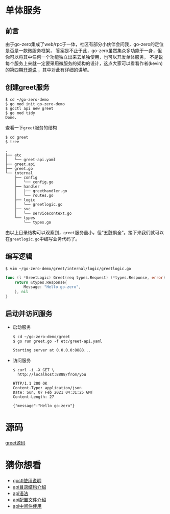 # 单体服务

## 前言
由于go-zero集成了web/rpc于一体，社区有部分小伙伴会问我，go-zero的定位是否是一款微服务框架，
答案是不止于此，go-zero虽然集众多功能于一身，但你可以将其中任何一个功能独立出来去单独使用，也可以开发单体服务，
不是说每个服务上来就一定要采用微服务的架构的设计，这点大家可以看看作者(kevin)的第四期[开源说](https://www.bilibili.com/video/BV1Jy4y127Xu) ，其中对此有详细的讲解。

## 创建greet服务
```shell
$ cd ~/go-zero-demo
$ go mod init go-zero-demo
$ goctl api new greet
$ go mod tidy
Done.
```

查看一下`greet`服务的结构
```shell
$ cd greet
$ tree
```
```text
.
├── etc
│   └── greet-api.yaml
├── greet.api
├── greet.go
└── internal
    ├── config
    │   └── config.go
    ├── handler
    │   ├── greethandler.go
    │   └── routes.go
    ├── logic
    │   └── greetlogic.go
    ├── svc
    │   └── servicecontext.go
    └── types
        └── types.go
```
由以上目录结构可以观察到，`greet`服务虽小，但"五脏俱全"。接下来我们就可以在`greetlogic.go`中编写业务代码了。

## 编写逻辑
```shell
$ vim ~/go-zero-demo/greet/internal/logic/greetlogic.go 
```
```go
func (l *GreetLogic) Greet(req types.Request) (*types.Response, error) {
	return &types.Response{
		Message: "Hello go-zero",
	}, nil
}
```

## 启动并访问服务

* 启动服务
    ```shell
    $ cd ~/go-zero-demo/greet
    $ go run greet.go -f etc/greet-api.yaml
    ```
    ```text
    Starting server at 0.0.0.0:8888...
    ```

* 访问服务
    ```shell
    $ curl -i -X GET \
      http://localhost:8888/from/you
    ```

    ```text
    HTTP/1.1 200 OK
    Content-Type: application/json
    Date: Sun, 07 Feb 2021 04:31:25 GMT
    Content-Length: 27
    
    {"message":"Hello go-zero"}
    ```

# 源码
[greet源码](https://github.com/zeromicro/go-zero-demo/tree/master/greet)

# 猜你想看
* [goctl使用说明](goctl.md)
* [api目录结构介绍](api-dir.md)
* [api语法](api-grammar.md)
* [api配置文件介绍](api-config.md)
* [api中间件使用](middleware.md)



